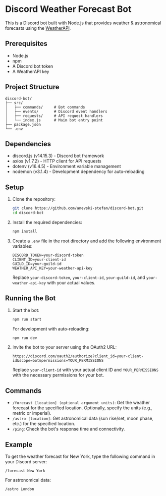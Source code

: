 # Discord Weather Forecast Bot

This is a Discord bot built with Node.js that provides weather & astronomical forecasts using the [WeatherAPI](https://www.weatherapi.com/).

## Prerequisites

- Node.js
- npm
- A Discord bot token
- A WeatherAPI key

## Project Structure

```
discord-bot/
├── src/
│   ├── commands/     # Bot commands
│   ├── events/       # Discord event handlers
│   ├── requests/     # API request handlers
│   └── index.js      # Main bot entry point
├── package.json
└── .env
```

## Dependencies

- discord.js (v14.15.3) - Discord bot framework
- axios (v1.7.2) - HTTP client for API requests
- dotenv (v16.4.5) - Environment variable management
- nodemon (v3.1.4) - Development dependency for auto-reloading

## Setup

1. Clone the repository:

   ```bash
   git clone https://github.com/anevski-stefan/discord-bot.git
   cd discord-bot
   ```

2. Install the required dependencies:

   ```bash
   npm install
   ```

3. Create a `.env` file in the root directory and add the following environment variables:

   ```env
   DISCORD_TOKEN=your-discord-token
   CLIENT_ID=your-client-id
   GUILD_ID=your-guild-id
   WEATHER_API_KEY=your-weather-api-key
   ```

   Replace `your-discord-token`, `your-client-id`, `your-guild-id`, and `your-weather-api-key` with your actual values.

## Running the Bot

1. Start the bot:

   ```bash
   npm run start
   ```

   For development with auto-reloading:

   ```bash
   npm run dev
   ```

2. Invite the bot to your server using the OAuth2 URL:

   ```text
   https://discord.com/oauth2/authorize?client_id=your-client-id&scope=bot&permissions=YOUR_PERMISSIONS
   ```

   Replace `your-client-id` with your actual client ID and `YOUR_PERMISSIONS` with the necessary permissions for your bot.

## Commands

- `/forecast [location] (optional argument units)`: Get the weather forecast for the specified location. Optionally, specify the units (e.g., metric or imperial).
- `/astro [location]`: Get astronomical data (sun rise/set, moon phase, etc.) for the specified location.
- `/ping`: Check the bot's response time and connectivity.

## Example

To get the weather forecast for New York, type the following command in your Discord server:

```text
/forecast New York
```

For astronomical data:
```text
/astro London
```

